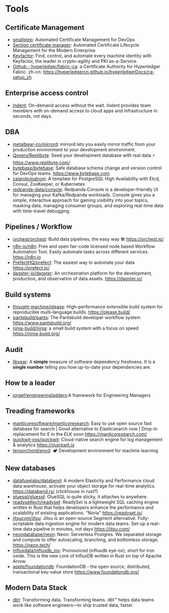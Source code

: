 # Tools

## Certificate Management

- [smallstep](https://smallstep.com/): Automated Certificate Management for
  DevOps
- [Sectigo certificate manager](https://sectigo.com/enterprise-solutions/certificate-manager):
  Automated Certificate Lifecycle Management for the Modern Enterprise
- [Keyfactor](https://www.keyfactor.com/): Find, control, and automate every
  machine identity with Keyfactor, the leader in crypto-agility and PKI
  as-a-Service.
- [Github - hyperledger/fabric-ca](https://github.com/hyperledger/fabric-ca): a
  Certificate Authority for Hyperledger Fabric. zh-cn:
  <https://hyperledgercn.github.io/hyperledgerDocs/ca-setup_zh>

## Enterprise access control

- [Indent](https://indent.com): On-demand access without the wait. Indent
  provides team members with on-demand access to cloud apps and infrastructure
  in seconds, not days.

## DBA

- [metalbear-co/mirrord](https://github.com/metalbear-co/mirrord): mirrord lets
  you easily mirror traffic from your production environment to your development
  environment.
- [Qovery/Replibyte](https://github.com/Qovery/Replibyte): Seed your development
  database with real data ⚡️ <https://www.replibyte.com/>
- [bytebase/bytebase](https://github.com/bytebase/bytebase): Safe database
  schema change and version control for DevOps teams. <https://www.bytebase.com>
- [zalando/patroni](https://github.com/zalando/patroni): A template for
  PostgreSQL High Availability with Etcd, Consul, ZooKeeper, or Kubernetes
- [redpanda-data/console](https://github.com/redpanda-data/console): Redpanda
  Console is a developer-friendly UI for managing your Kafka/Redpanda workloads.
  Console gives you a simple, interactive approach for gaining visibility into
  your topics, masking data, managing consumer groups, and exploring real-time
  data with time-travel debugging.

## Pipelines / Workflow

- [orchest/orchest](https://github.com/orchest/orchest): Build data pipelines,
  the easy way 🛠️ <https://orchest.io/>
- [n8n-io/n8n](https://github.com/n8n-io/n8n): Free and open fair-code licensed
  node based Workflow Automation Tool. Easily automate tasks across different
  services. <https://n8n.io>
- [PrefectHQ/prefect](https://github.com/PrefectHQ/prefect): The easiest way to
  automate your data <https://prefect.io/>
- [dagster-io/dagster](https://github.com/dagster-io/dagster): An orchestration
  platform for the development, production, and observation of data assets.
  <https://dagster.io/>

## Build systems

- [thought-machine/please](https://github.com/thought-machine/please):
  High-performance extensible build system for reproducible multi-language
  builds. <https://please.build/>
- [pantsbuild/pants](https://github.com/pantsbuild/pants): The Pantsbuild
  developer workflow system <https://www.pantsbuild.org/>
- [ninja-build/ninja](https://github.com/ninja-build/ninja): a small build
  system with a focus on speed <https://ninja-build.org/>

## Audit

- [libyear](https://libyear.com/): A **simple** measure of software dependency
  freshness. It is a **single number** telling you how up-to-date your
  dependencies are.

## How te a leader

- [jorgef/engineeringladders](https://github.com/jorgef/engineeringladders):A
  framework for Engineering Managers

## Treading frameworks

- [manticoresoftware/manticoresearch](https://github.com/manticoresoftware/manticoresearch):
  Easy to use open source fast database for search | Good alternative to
  Elasticsearch now | Drop-in replacement for E in the ELK soon
  <https://manticoresearch.com/>
- [quickwit-oss/quickwit](https://github.com/quickwit-oss/quickwit):
  Cloud-native search engine for log management & analytics
  <https://quickwit.io>
- [tensorchord/envd](https://github.com/tensorchord/envd): 🏕️ Development
  environment for machine learning

## New databases

- [datafuselabs/databend](https://github.com/datafuselabs/databend): A modern
  Elasticity and Performance cloud data warehouse, activate your object storage
  for real-time analytics. <https://databend.rs/> (clickhouse in rust?)
- [gluesql/gluesql](https://github.com/gluesql/gluesql): GlueSQL is quite
  sticky, it attaches to anywhere.
- [readysettech/readyset](https://github.com/readysettech/readyset): ReadySet is
  a lightweight SQL caching engine written in Rust that helps developers enhance
  the performance and scalability of existing applications. "Noria"
  <https://readyset.io/>
- [jitsucom/jitsu](https://github.com/jitsucom/jitsu): Jitsu is an open-source
  Segment alternative. Fully-scriptable data ingestion engine for modern data
  teams. Set-up a real-time data pipeline in minutes, not days
  <https://jitsu.com/>
- [neondatabase/neon](https://github.com/neondatabase/neon): Neon: Serverless
  Postgres. We separated storage and compute to offer autoscaling, branching,
  and bottomless storage. <https://neon.tech/>
- [influxdata/influxdb_iox](https://github.com/influxdata/influxdb_iox):
  Pronounced (influxdb eye-ox), short for iron oxide. This is the new core of
  InfluxDB written in Rust on top of Apache Arrow.
- [apple/foundationdb](https://github.com/apple/foundationdb): FoundationDB -
  the open source, distributed, transactional key-value store
  <https://www.foundationdb.org/>

## Modern Data Stack

- [dbt](https://www.getdbt.com/): Transforming data. Transforming teams. dbt™
  helps data teams work like software engineers—to ship trusted data, faster.
